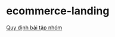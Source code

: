 # ecommerce-landing

[Quy định bài tập nhóm](https://docs.google.com/document/d/1-9sdAGNN2jNtelbgRhbbuAA_d0Sxe8ntDypEZ_1r9GA/edit?tab=t.0)

